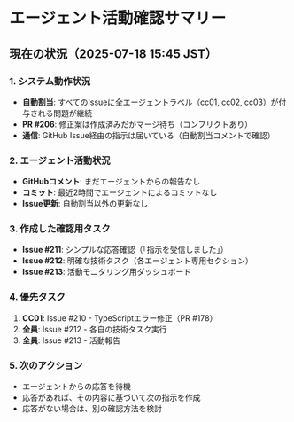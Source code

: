 # エージェント活動確認サマリー

## 現在の状況（2025-07-18 15:45 JST）

### 1. システム動作状況
- **自動割当**: すべてのIssueに全エージェントラベル（cc01, cc02, cc03）が付与される問題が継続
- **PR #206**: 修正案は作成済みだがマージ待ち（コンフリクトあり）
- **通信**: GitHub Issue経由の指示は届いている（自動割当コメントで確認）

### 2. エージェント活動状況
- **GitHubコメント**: まだエージェントからの報告なし
- **コミット**: 最近2時間でエージェントによるコミットなし
- **Issue更新**: 自動割当以外の更新なし

### 3. 作成した確認用タスク
- **Issue #211**: シンプルな応答確認（「指示を受信しました」）
- **Issue #212**: 明確な技術タスク（各エージェント専用セクション）
- **Issue #213**: 活動モニタリング用ダッシュボード

### 4. 優先タスク
1. **CC01**: Issue #210 - TypeScriptエラー修正（PR #178）
2. **全員**: Issue #212 - 各自の技術タスク実行
3. **全員**: Issue #213 - 活動報告

### 5. 次のアクション
- エージェントからの応答を待機
- 応答があれば、その内容に基づいて次の指示を作成
- 応答がない場合は、別の確認方法を検討
